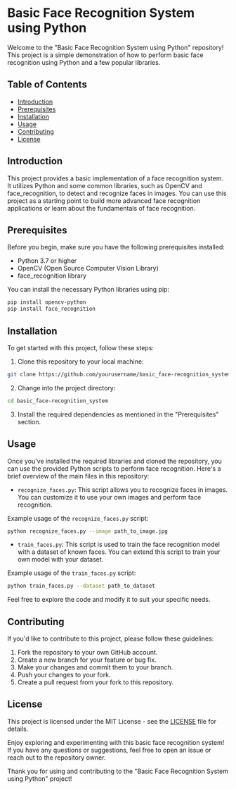 # Basic Face Recognition System using Python

Welcome to the "Basic Face Recognition System using Python" repository! This project is a simple demonstration of how to perform basic face recognition using Python and a few popular libraries. 

## Table of Contents
- [Introduction](#introduction)
- [Prerequisites](#prerequisites)
- [Installation](#installation)
- [Usage](#usage)
- [Contributing](#contributing)
- [License](#license)

## Introduction

This project provides a basic implementation of a face recognition system. It utilizes Python and some common libraries, such as OpenCV and face_recognition, to detect and recognize faces in images. You can use this project as a starting point to build more advanced face recognition applications or learn about the fundamentals of face recognition.

## Prerequisites

Before you begin, make sure you have the following prerequisites installed:

- Python 3.7 or higher
- OpenCV (Open Source Computer Vision Library)
- face_recognition library

You can install the necessary Python libraries using pip:

```bash
pip install opencv-python
pip install face_recognition
```

## Installation

To get started with this project, follow these steps:

1. Clone this repository to your local machine:

```bash
git clone https://github.com/yourusername/basic_face-recognition_system.git
```

2. Change into the project directory:

```bash
cd basic_face-recognition_system
```

3. Install the required dependencies as mentioned in the "Prerequisites" section.

## Usage

Once you've installed the required libraries and cloned the repository, you can use the provided Python scripts to perform face recognition. Here's a brief overview of the main files in this repository:

- `recognize_faces.py`: This script allows you to recognize faces in images. You can customize it to use your own images and perform face recognition.

Example usage of the `recognize_faces.py` script:

```bash
python recognize_faces.py --image path_to_image.jpg
```

- `train_faces.py`: This script is used to train the face recognition model with a dataset of known faces. You can extend this script to train your own model with your dataset.

Example usage of the `train_faces.py` script:

```bash
python train_faces.py --dataset path_to_dataset
```

Feel free to explore the code and modify it to suit your specific needs.

## Contributing

If you'd like to contribute to this project, please follow these guidelines:

1. Fork the repository to your own GitHub account.
2. Create a new branch for your feature or bug fix.
3. Make your changes and commit them to your branch.
4. Push your changes to your fork.
5. Create a pull request from your fork to this repository.

## License

This project is licensed under the MIT License - see the [LICENSE](LICENSE) file for details.

Enjoy exploring and experimenting with this basic face recognition system! If you have any questions or suggestions, feel free to open an issue or reach out to the repository owner.

Thank you for using and contributing to the "Basic Face Recognition System using Python" project!
